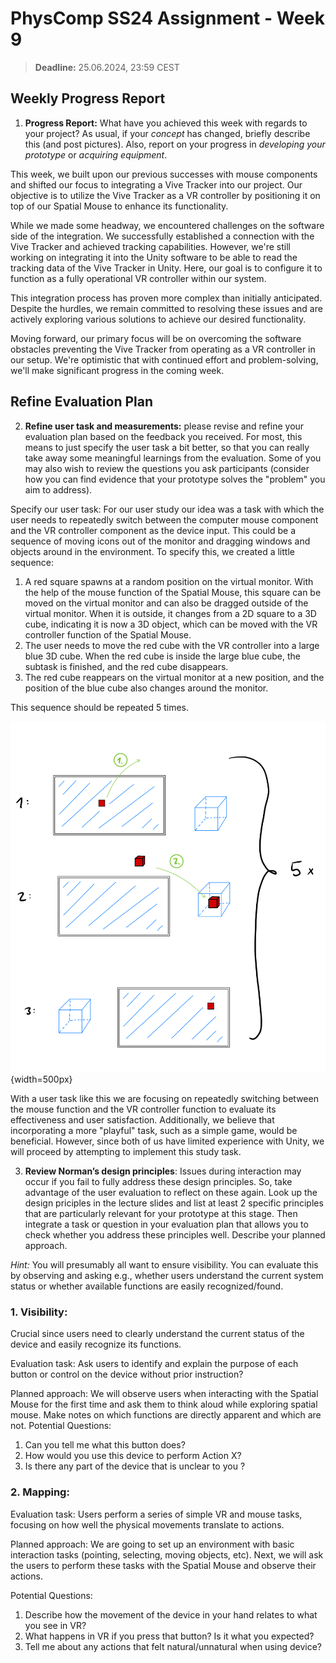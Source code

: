 # PhysComp SS24 Assignment - Week 9

> **Deadline:** 25.06.2024, 23:59 CEST

## Weekly Progress Report
1.	**Progress Report:** What have you achieved this week with regards to your project? As usual, if your *concept* has changed, briefly describe this (and post pictures). 
Also, report on your progress in *developing your prototype* or *acquiring equipment*.

This week, we built upon our previous successes with mouse components and shifted our focus to integrating a Vive Tracker into our project. Our objective is to utilize the Vive Tracker as a VR controller by positioning it on top of our Spatial Mouse to enhance its functionality.

While we made some headway, we encountered challenges on the software side of the integration. We successfully established a connection with the Vive Tracker and achieved tracking capabilities. However, we're still working on integrating it into the Unity software to be able to read the tracking data of the Vive Tracker in Unity. Here, our goal is to configure it to function as a fully operational VR controller within our system.

This integration process has proven more complex than initially anticipated. Despite the hurdles, we remain committed to resolving these issues and are actively exploring various solutions to achieve our desired functionality.

Moving forward, our primary focus will be on overcoming the software obstacles preventing the Vive Tracker from operating as a VR controller in our setup. We're optimistic that with continued effort and problem-solving, we'll make significant progress in the coming week.


## Refine Evaluation Plan
2.	**Refine user task and measurements:** please revise and refine your evaluation plan based on the feedback you received. 
For most, this means to just specify the user task a bit better, so that you can really take away some meaningful learnings from the evaluation. 
Some of you may also wish to review the questions you ask participants (consider how you can find evidence that your prototype solves the "problem" you aim to address).

Specify our user task:
For our user study our idea was a task with which the user needs to repeatedly switch between the computer mouse component and the VR controller component as the device input. This could be a sequence of moving icons out of the monitor and dragging windows and objects around in the environment.
To specify this, we created a little sequence:
1. A red square spawns at a random position on the virtual monitor. With the help of the mouse function of the Spatial Mouse, this square can be moved on the virtual monitor and can also be dragged outside of the virtual monitor. When it is outside, it changes from a 2D square to a 3D cube, indicating it is now a 3D object, which can be moved with the VR controller function of the Spatial Mouse.
2. The user needs to move the red cube with the VR controller into a large blue 3D cube. When the red cube is inside the large blue cube, the subtask is finished, and the red cube disappears.
3. The red cube reappears on the virtual monitor at a new position, and the position of the blue cube also changes around the monitor.

This sequence should be repeated 5 times.

![UserTask](./Figures/UserTask.png){width=500px}

With a user task like this we are focusing on repeatedly switching between the mouse function and the VR controller function to evaluate its effectiveness and user satisfaction. Additionally, we believe that incorporating a more "playful" task, such as a simple game, would be beneficial. However, since both of us have limited experience with Unity, we will proceed by attempting to implement this study task.


3. **Review Norman’s design principles**: Issues during interaction may occur if you fail to fully address these design principles. So, take advantage of the user evaluation to reflect on these again.
Look up the design priciples in the lecture slides and list at least 2 specific principles that are particularly relevant for your prototype at this stage. Then integrate a task or question in your evaluation plan that allows you to check whether you address these principles well. Describe your planned approach.

*Hint:* You will presumably all want to ensure visibility. You can evaluate this by observing and asking e.g., whether users understand the current system status or whether available functions are easily recognized/found.


### 1. Visibility:

Crucial since users need to clearly understand the current status of the device and easily recognize its functions.

Evaluation task: Ask users to identify and explain the purpose of each button or control on the device without prior instruction?

Planned approach: We will observe users when interacting with the Spatial Mouse for the first time and ask them to think aloud while exploring spatial mouse.
Make notes on which functions are directly apparent and which are not. 
Potential Questions: 
1. Can you tell me what this button does?
2. How would you use this device to perform Action X?
3. Is there any part of the device that is unclear to you ?


### 2. Mapping:

Evaluation task: Users perform a series of simple VR and mouse tasks, focusing on how well the physical movements translate to actions. 

Planned approach: We are going to set up an environment with basic interaction tasks (pointing, selecting, moving objects, etc). Next, we will ask the users to perform these tasks with the Spatial Mouse and observe their actions.

Potential Questions:
1. Describe how the movement of the device in your hand relates to what you see in VR?
2. What happens in VR if you press that button? Is it what you expected?
3. Tell me about any actions that felt natural/unnatural when using device?



